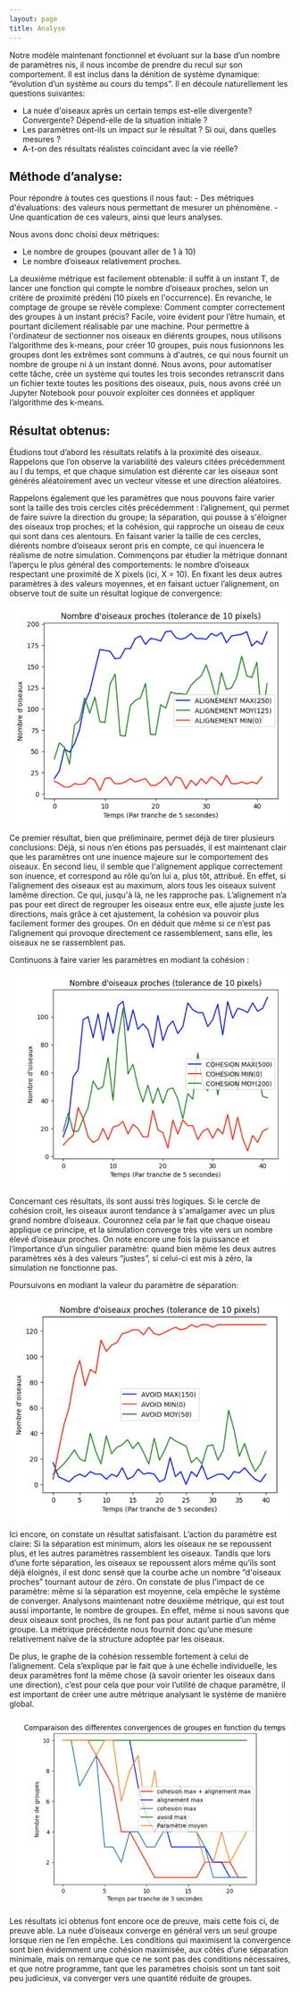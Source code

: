 ```yaml
---
layout: page
title: Analyse
---
```


Notre modèle maintenant fonctionnel et évoluant sur la base d’un nombre de paramètres nis, il nous incombe de prendre du recul sur son comportement. Il est inclus dans la dénition de système dynamique: “évolution d’un système au cours du temps”. Il en découle naturellement les questions suivantes:
  - La nuée d'oiseaux après un certain temps est-elle divergente? Convergente? Dépend-elle de la situation initiale ?
  - Les paramètres ont-ils un impact sur le résultat ? Si oui, dans quelles mesures ?
  - A-t-on des résultats réalistes coïncidant avec la vie réelle?

<h2>Méthode d’analyse:</h2>
Pour répondre à toutes ces questions il nous faut:
- Des métriques d'évaluations: des valeurs nous permettant de mesurer un phénomène.
- Une quantication de ces valeurs, ainsi que leurs analyses.

Nous avons donc choisi deux métriques:
- Le nombre de groupes (pouvant aller de 1 à 10)
- Le nombre d’oiseaux relativement proches.

La deuxième métrique est facilement obtenable: il suffit à un instant T, de lancer une fonction qui compte le nombre d’oiseaux proches, selon un critère de proximité prédéni (10 pixels en l'occurrence).
En revanche, le comptage de groupe se révèle complexe: Comment compter correctement des groupes à un instant précis? Facile, voire évident pour l’être humain, et pourtant dicilement réalisable par une machine. Pour permettre à l'ordinateur de sectionner nos oiseaux en diérents groupes, nous utilisons l’algorithme des k-means, pour créer 10 groupes, puis nous fusionnons les groupes dont les extrêmes sont communs à d'autres, ce qui nous fournit un nombre de groupe ni à un instant donné.
Nous avons, pour automatiser cette tâche, crée un système qui toutes les trois secondes retranscrit dans un fichier texte toutes les positions des oiseaux, puis, nous avons créé un Jupyter Notebook pour pouvoir exploiter ces données et appliquer l’algorithme des k-means.

<h2>Résultat obtenus:</h2>
Étudions tout d’abord les résultats relatifs à la proximité des oiseaux. Rappelons que l’on observe la variabilité des valeurs citées précédemment au l du temps, et que chaque simulation est diérente car les oiseaux sont générés aléatoirement avec un vecteur vitesse et une direction aléatoires.

Rappelons également que les paramètres que nous pouvons faire varier sont la taille des trois cercles cités précédemment : l’alignement, qui permet de faire suivre la direction du groupe; la séparation, qui pousse à s'éloigner des oiseaux trop proches; et la cohésion, qui rapproche un oiseau de ceux qui sont dans ces alentours. En faisant varier la taille de ces cercles, diérents nombre d’oiseaux seront pris en compte, ce qui
inuencera le réalisme de notre simulation.
Commençons par étudier la métrique donnant l’aperçu le plus général des comportements: le nombre d’oiseaux respectant une proximité de X pixels (ici, X = 10).
En fixant les deux autres paramètres à des valeurs moyennes, et en faisant uctuer l’alignement, on observe tout de suite un résultat logique de convergence:

<p align="center">
    <img src="graph1.png">
</p>

Ce premier résultat, bien que préliminaire, permet déjà de tirer plusieurs conclusions:
Déjà, si nous n’en étions pas persuadés, il est maintenant clair que les paramètres ont une inuence majeure sur le comportement des oiseaux. En second lieu, il semble que l'alignement applique correctement son inuence, et correspond au rôle qu’on lui a, plus tôt, attribué. En effet, si l’alignement des oiseaux est au maximum, alors tous les oiseaux suivent lamême direction. Ce qui, jusqu'à là, ne les rapproche pas. L’alignement n’a pas pour eet direct de regrouper les oiseaux entre eux, elle ajuste juste les directions, mais grâce à cet ajustement, la cohésion va pouvoir plus facilement former des groupes. On en déduit que même si ce n’est pas l’alignement qui provoque
directement ce rassemblement, sans elle, les oiseaux ne se rassemblent pas.

Continuons à faire varier les paramètres en modiant la cohésion :

<p align="center">
    <img src="graph2.png">
</p>

Concernant ces résultats, ils sont aussi très logiques. Si le cercle de cohésion croit, les oiseaux auront tendance à s'amalgamer avec un plus grand nombre d’oiseaux. Couronnez cela par le fait que chaque oiseau applique ce principe, et la simulation converge très vite vers un nombre élevé d’oiseaux proches. On note encore une fois la puissance et l’importance d’un singulier paramètre: quand bien même les deux autres paramètres xés à des valeurs “justes”, si celui-ci est mis à zéro, la simulation ne fonctionne pas.

Poursuivons en modiant la valeur du paramètre de séparation:

<p align="center">
    <img src="graph3.png">
</p>

Ici encore, on constate un résultat satisfaisant. L’action du paramètre est claire: Si la séparation est minimum, alors les oiseaux ne se repoussent plus, et les autres paramètres rassemblent les oiseaux. Tandis que lors d’une forte séparation, les oiseaux se repoussent alors même qu’ils sont déjà éloignés, il est donc sensé que la courbe ache un nombre “d'oiseaux proches” tournant autour de zéro. On constate de plus l'impact de ce paramètre: même si la séparation est moyenne, cela empêche le système de converger. Analysons maintenant notre deuxième métrique, qui est tout aussi importante, le nombre de groupes. En effet, même si nous savons que deux oiseaux sont proches, ils ne font pas pour autant partie d’un même groupe. La métrique précédente nous fournit donc qu’une mesure relativement naïve de la structure adoptée par les oiseaux.

De plus, le graphe de la cohésion ressemble fortement à celui de l’alignement. Cela s’explique par le fait que à une échelle individuelle, les deux paramètres font la même chose (à savoir orienter les oiseaux dans une direction), c’est pour cela que pour voir l’utilité de chaque paramètre, il est important de créer une autre métrique analysant le système de manière global.

<p align="center">
    <img src="graph4.png">
</p>

Les résultats ici obtenus font encore oce de preuve, mais cette fois ci, de preuve able.
La nuée d’oiseaux converge en général vers un seul groupe lorsque rien ne l’en empêche.
Les conditions qui maximisent la convergence sont bien évidemment une cohésion maximisée, aux côtés d’une séparation minimale, mais on remarque que ce ne sont pas des conditions nécessaires, et que notre programme, tant que les paramètres choisis sont un tant soit peu judicieux, va converger vers une quantité réduite de groupes.

